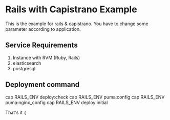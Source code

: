 # Rails with Capistrano Example

This is the example for rails & capistrano. You have to change some parameter according to application.

## Service Requirements
1. Instance with RVM (Ruby, Rails)
2. elasticsearch
3. postgresql

## Deployment command
cap RAILS_ENV deploy:check
cap RAILS_ENV puma:config
cap RAILS_ENV puma:nginx_config
cap RAILS_ENV deploy:initial

That's it :)
